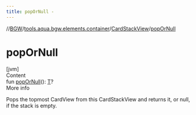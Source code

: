 ```yaml
---
title: popOrNull -
---
```

//[BGW](../../../index.md)/[tools.aqua.bgw.elements.container](../index.md)/[CardStackView](index.md)/[popOrNull](pop-or-null.md)



# popOrNull  
[jvm]  
Content  
fun [popOrNull](pop-or-null.md)(): [T](index.md)?  
More info  


Pops the topmost CardView from this CardStackView and returns it, or null, if the stack is empty.

  



